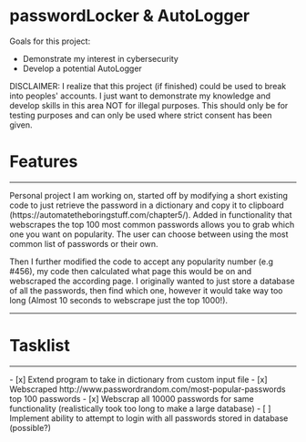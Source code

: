 # passwordLocker & AutoLogger
Goals for this project: 
* Demonstrate my interest in cybersecurity
* Develop a potential AutoLogger 

DISCLAIMER: I realize that this project (if finished) could be used to break into peoples' accounts. I just want to demonstrate my knowledge and develop skills in this area NOT for illegal purposes. This should only be for testing purposes and can only be used where strict consent has been given.

<h1> Features </h1>
<hr>
Personal project I am working on, started off by modifying a short existing code to just retrieve the password in a dictionary and copy it to clipboard (https://automatetheboringstuff.com/chapter5/). Added in functionality that webscrapes the top 100 most common passwords allows you to grab which one you want on popularity. The user can choose between using the most common list of passwords or their own.

Then I further modified the code to accept any popularity number (e.g #456), my code then calculated what page this would be on and webscraped the according page. I originally wanted to just store a database of all the passwords, then find which one, however it would take way too long (Almost 10 seconds to webscrape just the top 1000!). 
<hr>

<h1> Tasklist </h1>
<hr>
- [x] Extend program to take in dictionary from custom input file
- [x] Webscraped http://www.passwordrandom.com/most-popular-passwords top 100 passwords
- [x] Webscrap all 10000 passwords for same functionality (realistically took too long to make a large database)
- [ ] Implement ability to attempt to login with all passwords stored in database (possible?) 
